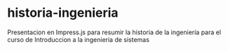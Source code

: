 # historia-ingenieria
Presentacion en Impress.js para resumir la historia de la ingeniería para el curso de Introduccion a la ingenieria de sistemas
